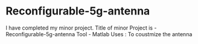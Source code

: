 # Reconfigurable-5g-antenna
I have completed my minor project.
Title of minor Project is - Reconfigurable-5g-antenna 
Tool - Matlab
Uses : To coustmize the antenna
